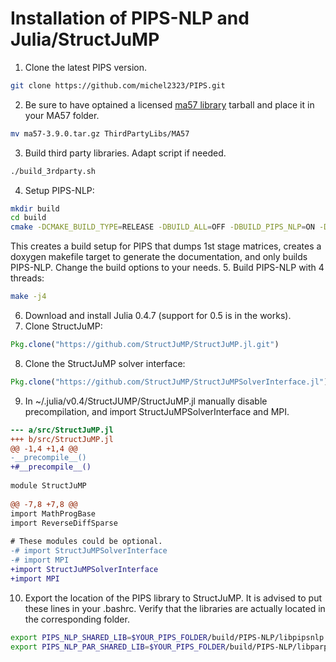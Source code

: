 # Installation of PIPS-NLP and Julia/StructJuMP

1. Clone the latest PIPS version.
```bash
git clone https://github.com/michel2323/PIPS.git
```
2. Be sure to have optained a licensed [ma57 library](http://www.hsl.rl.ac.uk/catalogue/ma57.html) tarball and place it in your MA57 folder.
```bash
mv ma57-3.9.0.tar.gz ThirdPartyLibs/MA57
```
3. Build third party libraries. Adapt script if needed.
```bash
./build_3rdparty.sh
```
4. Setup PIPS-NLP:
```bash
mkdir build
cd build
cmake -DCMAKE_BUILD_TYPE=RELEASE -DBUILD_ALL=OFF -DBUILD_PIPS_NLP=ON -DBUILD_PIPS_DOC=ON -DDUMP=ON -B. -H..
```
   This creates a build setup for PIPS that dumps 1st stage matrices, creates a doxygen makefile target to generate the documentation, and only builds PIPS-NLP. Change the build options to your needs.
5. Build PIPS-NLP with 4 threads:
```bash
make -j4
```
6. Download and install Julia 0.4.7 (support for 0.5 is in the works).
7. Clone StructJuMP:
```julia
Pkg.clone("https://github.com/StructJuMP/StructJuMP.jl.git")
```
8. Clone the StructJuMP solver interface:
```julia
Pkg.clone("https://github.com/StructJuMP/StructJuMPSolverInterface.jl")
```
9. In  ~/.julia/v0.4/StructJUMP/StructJuMP.jl manually disable precompilation, and import StructJuMPSolverInterface and MPI.

```diff
--- a/src/StructJuMP.jl
+++ b/src/StructJuMP.jl
@@ -1,4 +1,4 @@
-__precompile__()
+#__precompile__()
 
module StructJuMP
   
@@ -7,8 +7,8 @@ 
import MathProgBase
import ReverseDiffSparse
     
# These modules could be optional.
-# import StructJuMPSolverInterface
-# import MPI
+import StructJuMPSolverInterface
+import MPI
```
10. Export the location of the PIPS library to StructJuMP. It is advised to put these lines in your .bashrc. Verify that the libraries are actually located in the corresponding folder.
```bash
export PIPS_NLP_SHARED_LIB=$YOUR_PIPS_FOLDER/build/PIPS-NLP/libpipsnlp.so
export PIPS_NLP_PAR_SHARED_LIB=$YOUR_PIPS_FOLDER/build/PIPS-NLP/libparpipsnlp.so
```
